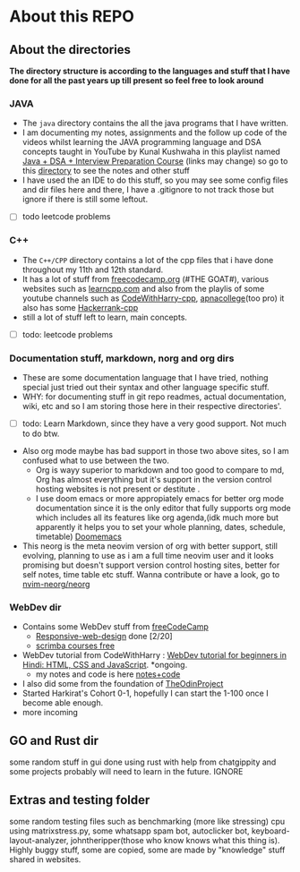 # About this REPO

## About the directories

**The directory structure is according to the languages and stuff that I have done for all the past years up till present so feel free to look around**

### JAVA

- The `java` directory contains the all the java programs that I have written.
- I am documenting my notes, assignments and the follow up code of the videos whilst learning the JAVA programming language and DSA concepts taught in YouTube by Kunal Kushwaha in this playlist named [Java + DSA + Interview Preparation Course](https://youtube.com/playlist?list=PL9gnSGHSqcnr_DxHsP7AW9ftq0AtAyYqJ) (links may change)
  so go to this [directory](https://github.com/LegioN2004/Programs/tree/main/JAVA/kunal-java-dsa) to see the notes and other stuff
- I have used the an IDE to do this stuff, so you may see some config files and dir files here and there, I have a .gitignore to not track those but ignore if there is still some leftout.
- [ ] todo leetcode problems

### C++

- The `C++/CPP` directory contains a lot of the cpp files that i have done throughout my 11th and 12th standard.
- It has a lot of stuff from [freecodecamp.org](https://www.freecodecamp.org) (#THE GOAT#), various websites such as [learncpp.com](https://www.learncpp.com) and also from the playlis of some youtube channels such as [CodeWithHarry-cpp](https://youtube.com/playlist?list=PLu0W_9lII9agpFUAlPFe_VNSlXW5uE0YL), [apnacollege](https://youtube.com/playlist?list=PLfqMhTWNBTe0b2nM6JHVCnAkhQRGiZMSJ)(too pro)
  it also has some [Hackerrank-cpp](https://www.hackerrank.com/domains/cpp)
- still a lot of stuff left to learn, main concepts.
- [ ] todo: leetcode problems

### Documentation stuff, markdown, norg and org dirs

- These are some documentation language that I have tried, nothing special just tried out their syntax and other language specific stuff.
- WHY: for documenting stuff in git repo readmes, actual documentation, wiki, etc and so I am storing those here in their respective directories'.
- [ ] todo: Learn Markdown, since they have a very good support. Not much to do btw.
- Also org mode maybe has bad support in those two above sites, so I am confused what to use between the two.
  - Org is wayy superior to markdown and too good to compare to md, Org has almost everything but it's support in the version control hosting websites is not present or destitute .
  - I use doom emacs or more appropiately emacs for better org mode documentation since it is the only editor that fully supports org mode which includes all its features like org agenda,(idk much more but apparently it helps you to set your whole planning, dates, schedule, timetable) [Doomemacs](https://www.github.com/doomemacs/doomemacs)
- This neorg is the meta neovim version of org with better support, still evolving, planning to use as i am a full time neovim user and it looks promising but doesn't support version control hosting sites, better for self notes, time table etc stuff. Wanna contribute or have a look, go to [nvim-neorg/neorg](https://github.com/nvim-neorg/neorg)

### WebDev dir

- Contains some WebDev stuff from [freeCodeCamp](freecodecamp.org)
  - [Responsive-web-design](https://www.freecodecamp.org/learn/2022/responsive-web-design/) done [2/20]
  - [scrimba courses free](hhttps://scrimba.com/allcourses?price=free)
- WebDev tutorial from CodeWithHarry : [WebDev tutorial for beginners in Hindi: HTML, CSS and JavaScript](https://youtube.com/playlist?list=PLu0W_9lII9agiCUZYRsvtGTXdxkzPyItg). \*ongoing.
  - my notes and code is here [notes+code](https://github.com/LegioN2004/Programs/tree/main/WebDev-stuff/codewithharryWebDev/codewithharryHTML%2CCSS%26JS)
- I also did some from the foundation of [TheOdinProject](https://www.theodinproject.com/paths/foundations/courses/foundations)
- Started Harkirat's Cohort 0-1, hopefully I can start the 1-100 once I become able enough.
- more incoming

## GO and Rust dir

some random stuff in gui done using rust with help from chatgippity and some projects probably will need to learn in the future. IGNORE

## Extras and testing folder

some random testing files such as benchmarking (more like stressing) cpu using matrixstress.py, some whatsapp spam bot, autoclicker bot, keyboard-layout-analyzer, johntheripper(those who know knows what this thing is). Highly buggy stuff, some are copied, some are made by "knowledge" stuff shared in websites.
